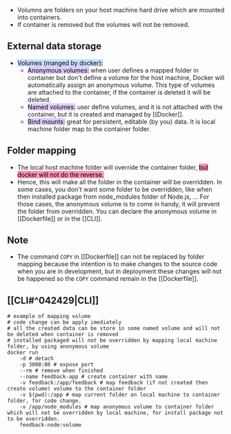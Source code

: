 - Volumns are folders on your host machine hard drive which are mounted into containers.
- If container is removed but the volumes will not be removed.
## External data storage
- <mark style="background: #ADCCFFA6;">Volumes (manged by docker):</mark>
	- <mark style="background: #D2B3FFA6;">Anonymous volumes:</mark> when user defines a mapped folder in container but don't define a volume for the host machine, Docker will automatically assign an anonymous volume. This type of volumes are attached to the container, if the container is deleted it will be deleted.
	- <mark style="background: #D2B3FFA6;">Named volumes:</mark> user define volumes, and it is not attached with the container, but it is created and managed by [[Docker]].
	- <mark style="background: #D2B3FFA6;">Bind mounts:</mark> great for persistent, editable (by you) data. It is local machine folder map to the container folder.
## Folder mapping
- The local host machine folder will override the container folder, <mark style="background: #FF5582A6;">but docker will not do the reverse.</mark>
- Hence, this will make all the folder in the container will be overridden. In some cases, you don't want some folder to be overridden, like when then installed package from node_modules folder of Node.js, ... For those cases, the anonymous volume is to come in handy, it will prevent the folder from overridden. You can declare the anonymous volume in [[Dockerfile]] or in the [[CLI]].
## Note
- The command `COPY` in [[Dockerfile]] can not be replaced by folder mapping because the intention is to make changes to the source code when you are in development, but in deployment these changes will not be happened so the `COPY` command remain in the [[Dockerfile]].
## [[CLI#^042429|CLI]]
```shell
# example of mapping volume
# code change can be apply imediately
# all the created data can be store in some named volume and will not be deleted when container is removed
# installed packaged will not be overridden by mapping local machine folder, by using anonymous volume
docker run
	-d # detach
	-p 3000:80 # expose port
	--rm # remove when finished
	--name feedback-app # create container with name
	-v feedback:/app/feedback # map feedback (if not created then create volume) volume to the container folder
	-v $(pwd):/app # map current folder on local machine to container folder, for code change.
	-v /app/node_modules # map anonymous volume to container folder which will not be overridden by local machine, for install package not to be overridden.
	feedback-node:volume
```


